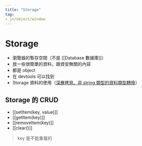 ```yaml
---
title: "Storage"
tag: 
- js/object/window
---
```

# Storage
- 瀏覽器的暫存空間（不是 [[Database 數據庫]]）
- 放一些很簡單的資料，跟資安無關的內容
- 都是 object
- 在 devtools 可以找到
- Storage 資料的使用（[深層拷貝、非 string 類型的資料類型轉換](深層拷貝、非%20string%20類型的資料類型轉換.md)）

## Storage 的 CRUD
- [[setItem(key, value)]]
- [[getItem(key)]]
- [[removeItem(key)]]
- [[clear()]]

> key 是不能重複的